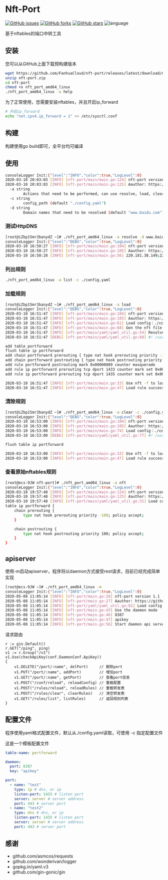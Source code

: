# Nft-Port
[![GitHub issues](https://img.shields.io/github/issues/FanhuaCloud/nft-port)](https://github.com/FanhuaCloud/nft-port/issues)
[![GitHub forks](https://img.shields.io/github/forks/FanhuaCloud/nft-port)](https://github.com/FanhuaCloud/nft-port/network)
[![GitHub stars](https://img.shields.io/github/stars/FanhuaCloud/nft-port)](https://github.com/FanhuaCloud/nft-port/stargazers)
![language](https://img.shields.io/badge/language-go-orange.svg)

基于nftables的端口中转工具
## 安装
您可以从GitHub上面下载预构建版本
```bash
wget https://github.com/FanhuaCloud/nft-port/releases/latest/download/nft-port.zip
unzip nft-port.zip
cd nft-port
chmod +x nft_port_amd64_linux
./nft_port_amd64_linux -a help
```
为了正常使用，您需要安装nftables，并且开启ip_forward
```bash
# 开启ip_forward
echo "net.ipv4.ip_forward = 1" >> /etc/sysctl.conf
```
## 构建
构建使用go build即可，全平台均可编译
## 使用
```bash
consoleLogger Init:{"level":"INFO","color":true,"LogLevel":0}
2020-03-10 20:03:03 [INFO] [nft-port/main/main.go:124] nft-port version 1.1
2020-03-10 20:03:03 [INFO] [nft-port/main/main.go:125] Aauthor: https://github.com/FanhuaCloud
  -a string
    	Actions that need to be performed, can use resolve, load, clear, list, nft. (default "help")
  -c string
    	config_path (default "./config.yaml")
  -d string
    	Domain names that need to be resolved (default "www.baidu.com")
```
### 测试HttpDNS
```bash
[root@iZbp15mr3banydZ ~]# ./nft_port_amd64_linux -a resolve -d www.baidu.com
consoleLogger Init:{"level":"DEBG","color":true,"LogLevel":0}
2020-03-10 16:50:27 [INFO] [nft-port/main/main.go:104] nft-port version 1.0
2020-03-10 16:50:27 [INFO] [nft-port/main/main.go:105] Aauthor: https://github.com/FanhuaCloud
2020-03-10 16:50:28 [INFO] [nft-port/main/main.go:56] 220.181.38.149;220.181.38.150
```
### 列出规则
```bash
./nft_port_amd64_linux -a list -c ./config.yaml
```
### 加载规则
```bash
[root@iZbp15mr3banydZ ~]# ./nft_port_amd64_linux -a load
consoleLogger Init:{"level":"DEBG","color":true,"LogLevel":0}
2020-03-10 16:51:47 [INFO] [nft-port/main/main.go:104] nft-port version 1.0
2020-03-10 16:51:47 [INFO] [nft-port/main/main.go:105] Aauthor: https://github.com/FanhuaCloud
2020-03-10 16:51:47 [INFO] [nft-port/main/main.go:61] Load config：./config.yaml
2020-03-10 16:51:47 [INFO] [nft-port/main/main.go:68] Gen the nft file to /tmp/ipv4-portforward.
2020-03-10 16:51:47 [INFO] [nft-port/main/yaml/yaml_util.go:54] Resolve domain： www.baidu.com
2020-03-10 16:51:47 [DEBG] [nft-port/main/yaml/yaml_util.go:68] #! /usr/sbin/nft -f

add table portforward
flush table ip portforward
add chain portforward prerouting { type nat hook prerouting priority -100; }
add chain portforward postrouting { type nat hook postrouting priority 100; }
add rule portforward postrouting mark 0x00000089 counter masquerade
add rule ip portforward prerouting tcp dport 1433 counter mark set 0x00000089 dnat to 1.1.1.1:443
add rule ip portforward prerouting tcp dport 1435 counter mark set 0x00000089 dnat to 0.0.0.0:443

2020-03-10 16:51:47 [INFO] [nft-port/main/main.go:33] Use nft -f to load rule.
2020-03-10 16:51:47 [INFO] [nft-port/main/main.go:47] Load rule successed.
```
### 清除规则
```bash
[root@iZbp15mr3banydZ ~]# ./nft_port_amd64_linux -a clear -c ./config.yaml 
consoleLogger Init:{"level":"DEBG","color":true,"LogLevel":0}
2020-03-10 16:53:00 [INFO] [nft-port/main/main.go:104] nft-port version 1.0
2020-03-10 16:53:00 [INFO] [nft-port/main/main.go:105] Aauthor: https://github.com/FanhuaCloud
2020-03-10 16:53:00 [INFO] [nft-port/main/main.go:74] Load config：./config.yaml
2020-03-10 16:53:00 [DEBG] [nft-port/main/yaml/yaml_util.go:77] #! /usr/sbin/nft -f

flush table ip portforward

2020-03-10 16:53:00 [INFO] [nft-port/main/main.go:33] Use nft -f to load rule.
2020-03-10 16:53:00 [INFO] [nft-port/main/main.go:47] Load rule successed.

```
### 查看原始nftables规则
```bash
[root@ecs-9JW nft-port]# ./nft_port_amd64_linux -a nft
consoleLogger Init:{"level":"INFO","color":true,"LogLevel":0}
2020-03-10 19:57:48 [INFO] [nft-port/main/main.go:124] nft-port version 1.1
2020-03-10 19:57:48 [INFO] [nft-port/main/main.go:125] Aauthor: https://github.com/FanhuaCloud
2020-03-10 19:57:48 [INFO] [nft-port/main/yaml/yaml_util.go:31] Load config：./config.yaml
table ip portforward {
	chain prerouting {
		type nat hook prerouting priority -100; policy accept;
	}

	chain postrouting {
		type nat hook postrouting priority 100; policy accept;
	}
}
```

## apiserver
使用-m启动apiserver，程序将以daemon方式接受rest请求，目前已经完成简单实现
```bash
[root@ecs-9JW ~]# ./nft_port_amd64_linux -m
consoleLogger Init:{"level":"INFO","color":true,"LogLevel":0}
2020-05-08 11:05:14 [INFO] [nft-port/main.go:26] nft-port version 1.1
2020-05-08 11:05:14 [INFO] [nft-port/main.go:27] Aauthor: https://github.com/FanhuaCloud
2020-05-08 11:05:14 [INFO] [nft-port/yaml/yaml_util.go:82] Load config：./config.yaml
2020-05-08 11:05:14 [INFO] [nft-port/main.go:43] Use the daemon mode
2020-05-08 11:05:14 [INFO] [nft-port/main.go:46] 8387
2020-05-08 11:05:14 [INFO] [nft-port/main.go:47] apikey
2020-05-08 11:05:14 [INFO] [nft-port/main.go:56] Start daemon api server
```
请求路由
```
r := gin.Default()
r.GET("/ping", ping)
v1 := r.Group("/v1")
v1.Use(checkApiKey(conf.DaemonConf.ApiKey))
{
    v1.DELETE("/port/:name", delPort)     // 删除port
    v1.PUT("/port/:name", addPort)        // 增加port
    v1.GET("/port/:name", getPort)        // 查看port信息
    v1.POST("/conf/reload", reloadConfig) // 重载配置
    v1.POST("/rules/reload", reloadRules) // 重载转发表
    v1.POST("/rules/clear", clearRules)   // 清空转发表
    v1.GET("/rules/list", listRules)      // 返回规则列表
}
```

## 配置文件
程序使用yaml格式配置文件，默认从./config.yaml读取，可使用 -c 指定配置文件

这是一个模板配置文件
```yaml
table-name: portforward

daemon:
  port: 8387
  key: "apikey"

port:
  - name: "test"
    type: ip # dns, or ip
    listen-port: 1433 # listen port
    server: server # server address
    port: 443 # server port
  - name: "test2"
    type: dns # dns, or ip
    listen-port: 1435 # listen port
    server: server # server address
    port: 443 # server port
```
## 感谢
- github.com/asmcos/requests
- github.com/wonderivan/logger
- gopkg.in/yaml.v3
- github.com/gin-gonic/gin